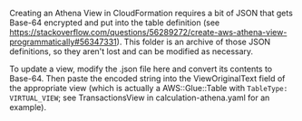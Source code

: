 Creating an Athena View in CloudFormation requires a bit of JSON that gets Base-64 encrypted
and put into the table definition (see https://stackoverflow.com/questions/56289272/create-aws-athena-view-programmatically#56347331).
This folder is an archive of those JSON definitions, so they aren't lost and can be modified as necessary.

To update a view, modify the .json file here and convert its contents to Base-64.  Then paste the encoded
string into the ViewOriginalText field of the appropriate view (which is actually a AWS::Glue::Table with
`TableType: VIRTUAL_VIEW`; see TransactionsView in calculation-athena.yaml for an example).
